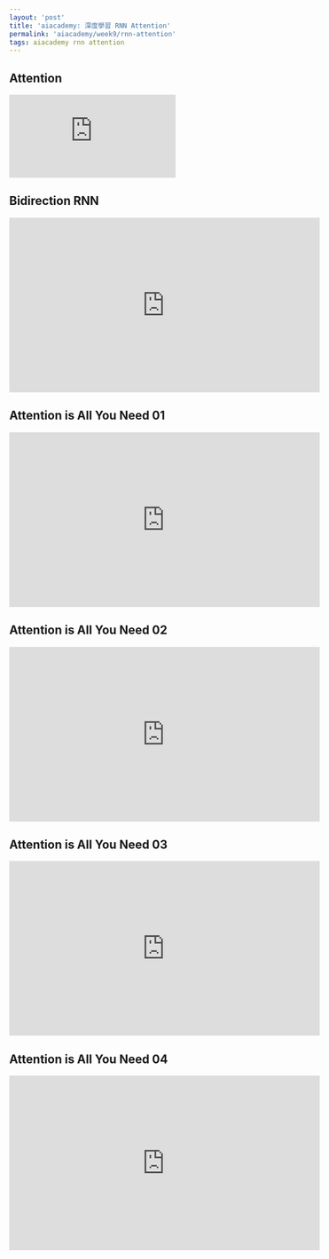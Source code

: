 ```yaml
---
layout: 'post'
title: 'aiacademy: 深度學習 RNN Attention'
permalink: 'aiacademy/week9/rnn-attention'
tags: aiacademy rnn attention
---
```


## Attention

<iframe src="https://www.youtube.com/embed/FBezDxJrUnE" frameborder="0" allow="accelerometer; autoplay; encrypted-media; gyroscope; picture-in-picture" allowfullscreen></iframe>

## Bidirection RNN

<iframe width="560" height="315" src="https://www.youtube.com/embed/bbjeAnsP17A" frameborder="0" allow="accelerometer; autoplay; encrypted-media; gyroscope; picture-in-picture" allowfullscreen></iframe>

## Attention is All You Need 01

<iframe width="560" height="315" src="https://www.youtube.com/embed/YngeV9YPeMo" frameborder="0" allow="accelerometer; autoplay; encrypted-media; gyroscope; picture-in-picture" allowfullscreen></iframe>

## Attention is All You Need 02

<iframe width="560" height="315" src="https://www.youtube.com/embed/0g2zEWq1cp4" frameborder="0" allow="accelerometer; autoplay; encrypted-media; gyroscope; picture-in-picture" allowfullscreen></iframe>

## Attention is All You Need 03

<iframe width="560" height="315" src="https://www.youtube.com/embed/8KblhpdZbTc" frameborder="0" allow="accelerometer; autoplay; encrypted-media; gyroscope; picture-in-picture" allowfullscreen></iframe>

## Attention is All You Need 04

<iframe width="560" height="315" src="https://www.youtube.com/embed/4PwCkoW4M_k" frameborder="0" allow="accelerometer; autoplay; encrypted-media; gyroscope; picture-in-picture" allowfullscreen></iframe>
